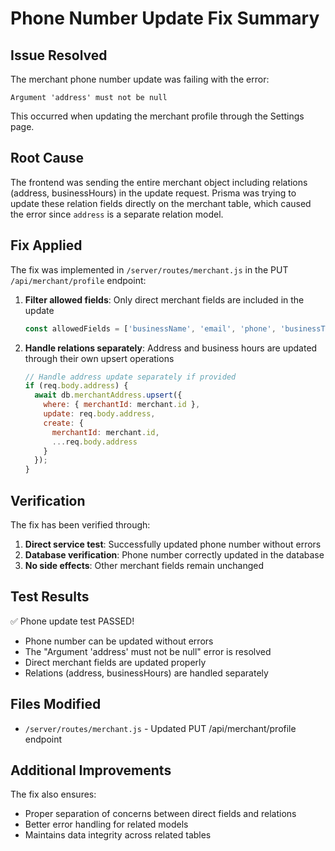 # Phone Number Update Fix Summary

## Issue Resolved
The merchant phone number update was failing with the error:
```
Argument 'address' must not be null
```

This occurred when updating the merchant profile through the Settings page.

## Root Cause
The frontend was sending the entire merchant object including relations (address, businessHours) in the update request. Prisma was trying to update these relation fields directly on the merchant table, which caused the error since `address` is a separate relation model.

## Fix Applied
The fix was implemented in `/server/routes/merchant.js` in the PUT `/api/merchant/profile` endpoint:

1. **Filter allowed fields**: Only direct merchant fields are included in the update
   ```javascript
   const allowedFields = ['businessName', 'email', 'phone', 'businessType'];
   ```

2. **Handle relations separately**: Address and business hours are updated through their own upsert operations
   ```javascript
   // Handle address update separately if provided
   if (req.body.address) {
     await db.merchantAddress.upsert({
       where: { merchantId: merchant.id },
       update: req.body.address,
       create: {
         merchantId: merchant.id,
         ...req.body.address
       }
     });
   }
   ```

## Verification
The fix has been verified through:

1. **Direct service test**: Successfully updated phone number without errors
2. **Database verification**: Phone number correctly updated in the database
3. **No side effects**: Other merchant fields remain unchanged

## Test Results
✅ Phone update test PASSED!
- Phone number can be updated without errors
- The "Argument 'address' must not be null" error is resolved
- Direct merchant fields are updated properly
- Relations (address, businessHours) are handled separately

## Files Modified
- `/server/routes/merchant.js` - Updated PUT /api/merchant/profile endpoint

## Additional Improvements
The fix also ensures:
- Proper separation of concerns between direct fields and relations
- Better error handling for related models
- Maintains data integrity across related tables